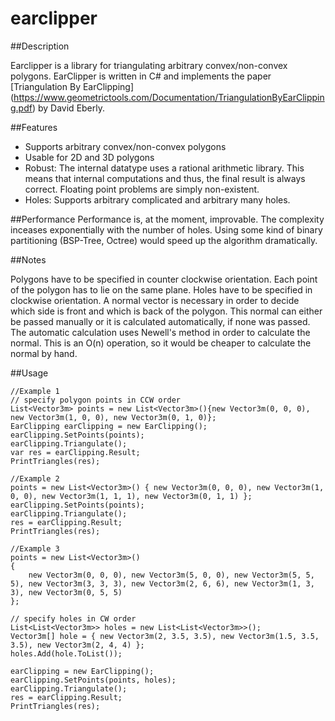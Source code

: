 # earclipper

##Description

Earclipper is a library for triangulating arbitrary convex/non-convex polygons. EarClipper is written in C# and implements the paper [Triangulation By EarClipping] (https://www.geometrictools.com/Documentation/TriangulationByEarClipping.pdf) by David Eberly.

##Features

- Supports arbitrary convex/non-convex polygons
- Usable for 2D and 3D polygons
- Robust: The internal datatype uses a rational arithmetic library. This means that internal computations and thus, the final result is always correct. Floating point problems are simply non-existent.
- Holes: Supports arbitrary complicated and arbitrary many holes.

##Performance
Performance is, at the moment, improvable. The complexity inceases exponentially with the number of holes. Using some kind of binary partitioning (BSP-Tree, Octree) would speed up the algorithm dramatically.

##Notes

Polygons have to be specified in counter clockwise orientation. Each point of the polygon has to lie on the same plane. Holes have to be specified in clockwise orientation. A normal vector is necessary in order to decide which side is front and which is back of the polygon. This normal can either be passed manually or it is calculated automatically, if none was passed. The automatic calculation uses Newell's method in order to calculate the normal. This is an O(n) operation, so it would be cheaper to calculate the normal by hand.

##Usage

```
//Example 1
// specify polygon points in CCW order
List<Vector3m> points = new List<Vector3m>(){new Vector3m(0, 0, 0), new Vector3m(1, 0, 0), new Vector3m(0, 1, 0)};
EarClipping earClipping = new EarClipping();
earClipping.SetPoints(points);
earClipping.Triangulate();
var res = earClipping.Result;
PrintTriangles(res);

//Example 2
points = new List<Vector3m>() { new Vector3m(0, 0, 0), new Vector3m(1, 0, 0), new Vector3m(1, 1, 1), new Vector3m(0, 1, 1) };
earClipping.SetPoints(points);
earClipping.Triangulate();
res = earClipping.Result;
PrintTriangles(res);

//Example 3
points = new List<Vector3m>()
{
    new Vector3m(0, 0, 0), new Vector3m(5, 0, 0), new Vector3m(5, 5, 5), new Vector3m(3, 3, 3), new Vector3m(2, 6, 6), new Vector3m(1, 3, 3), new Vector3m(0, 5, 5)
};

// specify holes in CW order
List<List<Vector3m>> holes = new List<List<Vector3m>>();
Vector3m[] hole = { new Vector3m(2, 3.5, 3.5), new Vector3m(1.5, 3.5, 3.5), new Vector3m(2, 4, 4) };
holes.Add(hole.ToList());

earClipping = new EarClipping();
earClipping.SetPoints(points, holes);
earClipping.Triangulate();
res = earClipping.Result;
PrintTriangles(res);

